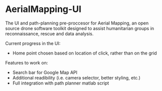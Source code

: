 # AerialMapping-UI
The UI and path-planning pre-proccesor for Aerial Mapping, an open source drone software toolkit designed to assist humanitarian groups in reconnaissance, rescue and data analysis. 

Current progress in the UI:
 - Home point chosen based on location of click, rather than on the grid

Features to work on:
 - Search bar for Google Map API
 - Additional readibility (i.e. camera selector, better styling, etc.)
 - Full integration with path planner matlab script
